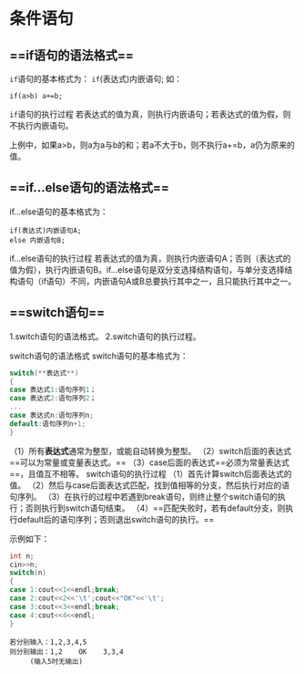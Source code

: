 # 条件语句

## ==if语句的语法格式==
`if`语句的基本格式为：
    `if`(表达式)内嵌语句;
如：

    if(a>b) a+=b;
`if`语句的执行过程
若表达式的值为真，则执行内嵌语句；若表达式的值为假，则不执行内嵌语句。

上例中，如果a>b，则a为a与b的和；若a不大于b，则不执行a+=b，a仍为原来的值。

## ==if...else语句的语法格式==
if...else语句的基本格式为：

    if(表达式)内嵌语句A;
    else 内嵌语句B;
if...else语句的执行过程
若表达式的值为真，则执行内嵌语句A；否则（表达式的值为假），执行内嵌语句B。if...else语句是双分支选择结构语句，与单分支选择结构语句（if语句）不同，内嵌语句A或B总要执行其中之一，且只能执行其中之一。

## ==switch语句==
1.switch语句的语法格式。
2.switch语句的执行过程。

switch语句的语法格式
switch语句的基本格式为：
```cpp
switch(**表达式**)
{
case 表达式1:语句序列1；
case 表达式2:语句序列2；
...
case 表达式n:语句序列n;
default:语句序列n+1;
}
```
（1）所有**表达式**通常为整型，或能自动转换为整型。
（2）switch后面的表达式==可以为常量或变量表达式。==
（3）case后面的表达式==必须为常量表达式==，且值互不相等。
switch语句的执行过程
（1）首先计算switch后面表达式的值。
（2）然后与case后面表达式匹配，找到值相等的分支，然后执行对应的语句序列。
（3）在执行的过程中若遇到break语句，则终止整个switch语句的执行；否则执行到switch语句结束。
（4）==匹配失败时，若有default分支，则执行default后的语句序列；否则退出switch语句的执行。==

示例如下：
```cpp
int n;
cin>>n;
switch(n)
{
case 1:cout<<1<<endl;break;
case 2:cout<<2<<'\t';cout<<"OK"<<'\t';
case 3:cout<<3<<endl;break;
case 4:cout<<4<<endl;
}
```
    若分别输入：1,2,3,4,5
    则分别输出：1,2    OK    3,3,4
         (输入5时无输出)